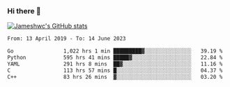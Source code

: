 ### Hi there 👋

[![Jameshwc's GitHub stats](https://github-readme-stats.vercel.app/api?username=jameshwc)](https://github.com/anuraghazra/github-readme-stats)

<!--START_SECTION:waka-->

```txt
From: 13 April 2019 - To: 14 June 2023

Go                1,022 hrs 1 min █████████▓░░░░░░░░░░░░░░░   39.19 %
Python            595 hrs 41 mins █████▓░░░░░░░░░░░░░░░░░░░   22.84 %
YAML              291 hrs 8 mins  ██▓░░░░░░░░░░░░░░░░░░░░░░   11.16 %
C                 113 hrs 57 mins █░░░░░░░░░░░░░░░░░░░░░░░░   04.37 %
C++               83 hrs 26 mins  ▓░░░░░░░░░░░░░░░░░░░░░░░░   03.20 %
```

<!--END_SECTION:waka-->